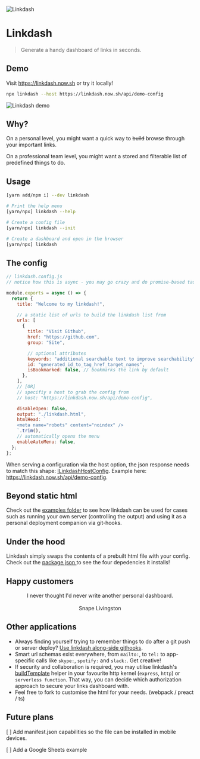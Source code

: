 ![Linkdash](https://raw.githubusercontent.com/macouella/linkdash/master/readme_assets/linkdash.png)

# Linkdash

> Generate a handy dashboard of links in seconds.

## Demo

Visit https://linkdash.now.sh or try it locally!

```sh
npx linkdash --host https://linkdash.now.sh/api/demo-config
```

![Linkdash demo](https://raw.githubusercontent.com/macouella/linkdash/master/readme_assets/demo.gif)

## Why?

On a personal level, you might want a quick way to <s>build</s> browse through your important links.

On a professional team level, you might want a stored and filterable list of predefined things to do.

## Usage

```sh
[yarn add/npm i] --dev linkdash

# Print the help menu
[yarn/npx] linkdash --help

# Create a config file
[yarn/npx] linkdash --init

# Create a dashboard and open in the browser
[yarn/npx] linkdash
```

## The config

```js
// linkdash.config.js
// notice how this is async - you may go crazy and do promise-based tasks here.

module.exports = async () => {
  return {
    title: "Welcome to my linkdash!",

    // a static list of urls to build the linkdash list from
    urls: [
      {
        title: "Visit Github",
        href: "https://github.com",
        group: "Site",

        // optional attributes
        keywords: "additional searchable text to improve searchability",
        id: "generated_id_to_tag_href_target_names",
        isBookmarked: false, // bookmarks the link by default
      },
    ],
    // [OR]
    // specifiy a host to grab the config from
    // host: "https://linkdash.now.sh/api/demo-config",

    disableOpen: false,
    output: "./linkdash.html",
    htmlHead: `
    <meta name="robots" content="noindex" />
    `.trim(),
    // automatically opens the menu
    enableAutoMenu: false,
  };
};
```

When serving a configuration via the host option, the json response needs to match this shape: [ILinkdashHostConfig](https://github.com/macouella/linkdash/blob/master/src_lib/types.ts#L38). Example here: https://linkdash.now.sh/api/demo-config.

## Beyond static html

Check out the [examples folder](https://github.com/macouella/linkdash/blob/master/examples) to see how linkdash can be used for cases such as running your own server (controlling the output) and using it as a personal deployment companion via git-hooks.

## Under the hood

Linkdash simply swaps the contents of a prebuilt html file with your config. Check out the [package.json ](https://github.com/macouella/linkdash/blob/master/package.json) to see the four depedencies it installs!

## Happy customers

<p align="center">
  I never thought I'd never write another personal dashboard.
  <br><br>
  Snape Livingston
</p>

## Other applications

- Always finding yourself trying to remember things to do after a git push or server deploy? [Use linkdash along-side githooks](https://github.com/macouella/linkdash/tree/master/examples/with-git-hooks).
- Smart url schemas exist everywhere, from `mailto:`, to `tel:` to app-specific calls like `skype:`, `spotify:` and `slack:`. Get creative!
- If security and collaboration is required, you may utilise linkdash's [buildTemplate](https://github.com/macouella/linkdash/tree/master/examples/templated-http-response) helper in your favourite http kernel (`express`, `http`) or `serverless function`. That way, you can decide which authorization approach to secure your links dashboard with.
- Feel free to fork to customise the html for your needs. (webpack / preact / ts)

## Future plans

[ ] Add manifest.json capabilities so the file can be installed in mobile devices.

[ ] Add a Google Sheets example
